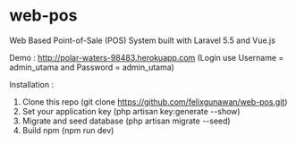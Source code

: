 # web-pos
Web Based Point-of-Sale (POS) System built with Laravel 5.5 and Vue.js

Demo : http://polar-waters-98483.herokuapp.com
(Login use Username = admin_utama and Password = admin_utama)

Installation : 
1. Clone this repo (git clone https://github.com/felixgunawan/web-pos.git)
2. Set your application key (php artisan key:generate --show)
3. Migrate and seed database (php artisan migrate --seed)
4. Build npm (npm run dev)

